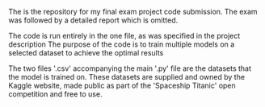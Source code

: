 The is the repository for my final exam project code submission.
The exam was followed by a detailed report which is omitted.

The code is run entirely in the one file, as was specified in the project description
The purpose of the code is to train multiple models on a selected dataset to achieve the optimal results

The two files '.csv' accompanying the main '.py' file are the datasets that the model
is trained on. These datasets are supplied and owned by the Kaggle website, made public as 
part of the 'Spaceship Titanic' open competition and free to use.
